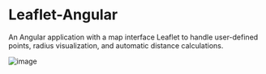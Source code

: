 # Leaflet-Angular
An Angular application with a map interface Leaflet to handle user-defined points, radius visualization, and automatic distance calculations.

![image](https://github.com/user-attachments/assets/4f04bdd7-d514-4f88-b6c0-9c847c94a440)

